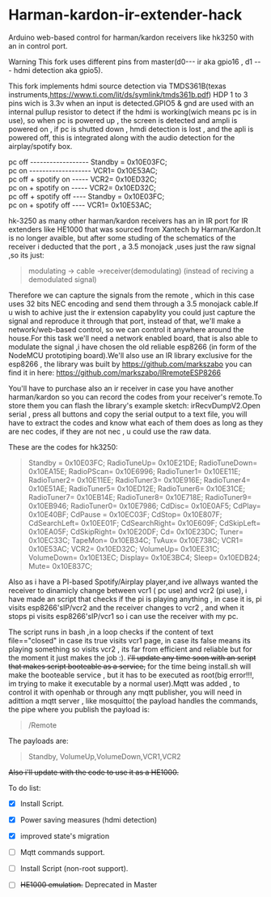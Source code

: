 # Harman-kardon-ir-extender-hack
Arduino web-based control for harman/kardon receivers like hk3250 with an in control port.

Warning
This fork uses different pins from master(d0--- ir aka gpio16 , d1 --- hdmi detection aka gpio5).


This fork implements hdmi source detection via TMDS361B(texas instruments,https://www.ti.com/lit/ds/symlink/tmds361b.pdf) HDP 1 to 3 pins
wich is 3.3v when an input is detected.GPIO5 & gnd are used with an internal pullup resistor to detect if the hdmi is working(wich means pc is in use), so when pc is powered up , the screen is detected and ampli is powered on , if pc is shutted down , hmdi detection is lost , and the apli is powered off, this is integrated along with the audio detection for the airplay/spotify box.

pc off ------------------  Standby = 0x10E03FC;<br />
pc on -------------------  VCR1= 0x10E53AC;<br />
pc off + spotify on -----  VCR2= 0x10ED32C;<br />
pc on  + spotify on -----  VCR2= 0x10ED32C;<br />
pc off + spotify off ----  Standby = 0x10E03FC;<br />
pc on  + spotify off ----  VCR1= 0x10E53AC;<br />

hk-3250 as many other harman/kardon receivers has an in IR port for IR extenders like HE1000 that was sourced from Xantech by Harman/Kardon.It is no longer avaible, but after some studing of the schematics of the receiver i deducted that the port , a 3.5 monojack ,uses just the raw signal ,so its just:

>modulating -> cable ->receiver(demodulating)
(instead of reciving a demodulated signal)
>

Therefore we can capture the signals from the remote , which in this case uses 32 bits NEC encoding and send them through a 3.5 monojack  cable.If u wish to achive just the ir extension capabylity you could just capture the signal and reproduce it through that port, instead of that, we'll make a network/web-based control, so we can control it anywhere around the house.For this task we'll need a network enabled board, that is also able to modulate the signal ,i have chosen the old reliable esp8266 (in form of the NodeMCU prototiping board).We'll also use an IR library  exclusive for the esp8266 , the library was  built by https://github.com/markszabo you can find it in here:
https://github.com/markszabo/IRremoteESP8266 

You'll have to purchase also an ir receiver in case you have another harman/kardon so you can record the codes from your receiver's remote.To store them you can flash the library's example sketch: irRecvDumpV2.Open serial , press all buttons and copy the serial output to a text file, you will have to extract the codes and know what each of them does as long as they are nec codes, if they are not nec , u could use the raw data.

These are the codes for hk3250:

 >Standby = 0x10E03FC;
 RadioTuneUp= 0x10E21DE;
 RadioTuneDown= 0x10EA15E;
 RadioPScan= 0x10E6996;
 RadioTuner1= 0x10EE11E;
 RadioTuner2= 0x10E11EE;
 RadioTuner3= 0x10E916E;
 RadioTuner4= 0x10E51AE;
 RadioTuner5= 0x10ED12E;
 RadioTuner6= 0x10E31CE;
 RadioTuner7= 0x10EB14E;
 RadioTuner8= 0x10E718E;
 RadioTuner9= 0x10EB946;
 RadioTuner0= 0x10E7986;
 CdDisc= 0x10E0AF5;
 CdPlay= 0x10E40BF;
 CdPause = 0x10EC03F;
 CdStop= 0x10E807F;
 CdSearchLeft= 0x10EE01F;
 CdSearchRight= 0x10E609F;
 CdSkipLeft= 0x10EA05F;
 CdSkipRight= 0x10E20DF;
 Cd= 0x10E23DC;
 Tuner= 0x10EC33C;
 TapeMon= 0x10EB34C;
 TvAux= 0x10E738C;
 VCR1= 0x10E53AC;
 VCR2= 0x10ED32C;
 VolumeUp= 0x10EE31C;
 VolumeDown= 0x10E13EC;
 Display= 0x10E3BC4;
 Sleep= 0x10EDB24;
 Mute= 0x10E837C;
 >
 
 Also as i have a PI-based Spotify/Airplay player,and ive allways wanted the receiver to dinamicly change between vcr1 ( pc use) and vcr2 (pi use), i have made an script that checks if the pi is playing anything , in case it is, pi visits esp8266'sIP/vcr2 and the receiver changes to vcr2 , and when it stops pi visits esp8266'sIP/vcr1 so i can use the receiver with my pc. 
 
The script runs in bash ,in a loop checks if the content of text file=="closed" in case its true visits vcr1 page, in case its false means its playing something so visits vcr2 , its far from efficient and reliable but for the moment it just makes the job :). ~~i'll update any time soon with an script that makes script booteable as a service,~~ for the time being install.sh will make the booteable service , but it has to be executed as root(big error!!!, im trying to make it executable by a normal user).Mqtt was added , to control it with openhab or through any mqtt publisher, you will need in adittion a mqtt server , like mosquitto( the payload handles the commands, the pipe where you publish the payload is:

>/Remote
>

The payloads are: 

>Standby, VolumeUp,VolumeDown,VCR1,VCR2
>

~~Also i'll update with the code to use it as a HE1000.~~

To do list:
- [x] Install Script.
- [x] Power saving measures (hdmi detection)
- [x] improved state's migration
- [ ] Mqtt commands support.
- [ ] Install Script (non-root support).
- [ ] ~~HE1000 emulation.~~ Deprecated in Master

 
